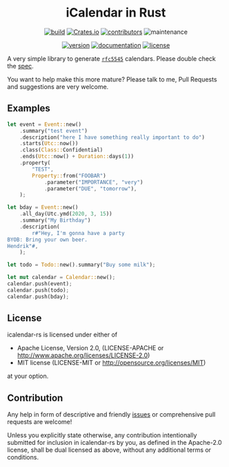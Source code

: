 <div align="center">

# iCalendar in Rust

[![build](https://img.shields.io/github/workflow/status/hoodie/icalendar-rs/Continuous%20Integration)](https://github.com/hoodie/icalendar-rs/actions?query=workflow%3A"Continuous+Integration")
[![Crates.io](https://img.shields.io/crates/d/icalendar)](https://crates.io/crates/icalendar)
[![contributors](https://img.shields.io/github/contributors/hoodie/icalendar-rs)](https://github.com/hoodie/icalendar-rs/graphs/contributors)
![maintenance](https://img.shields.io/maintenance/yes/2021)

[![version](https://img.shields.io/crates/v/icalendar)](https://crates.io/crates/icalendar/)
[![documentation](https://img.shields.io/badge/docs-latest-blue.svg)](https://docs.rs/icalendar/)
[![license](https://img.shields.io/crates/l/icalendar.svg?style=flat)](https://crates.io/crates/icalendar/)

</div>

A very simple library to generate [`rfc5545`](http://tools.ietf.org/html/rfc5545) calendars.
Please double check the [spec](http://tools.ietf.org/html/rfc5545).

You want to help make this more mature? Please talk to me, Pull Requests and suggestions are very welcome.

## Examples

```rust
let event = Event::new()
    .summary("test event")
    .description("here I have something really important to do")
    .starts(Utc::now())
    .class(Class::Confidential)
    .ends(Utc::now() + Duration::days(1))
    .property(
        "TEST",
        Property::from("FOOBAR")
            .parameter("IMPORTANCE", "very")
            .parameter("DUE", "tomorrow"),
    );

let bday = Event::new()
    .all_day(Utc.ymd(2020, 3, 15))
    .summary("My Birthday")
    .description(
        r#"Hey, I'm gonna have a party
BYOB: Bring your own beer.
Hendrik"#,
    );

let todo = Todo::new().summary("Buy some milk");

let mut calendar = Calendar::new();
calendar.push(event);
calendar.push(todo);
calendar.push(bday);
```

## License

icalendar-rs is licensed under either of

* Apache License, Version 2.0, (LICENSE-APACHE or http://www.apache.org/licenses/LICENSE-2.0)
* MIT license (LICENSE-MIT or http://opensource.org/licenses/MIT)

at your option.

## Contribution

Any help in form of descriptive and friendly [issues](https://github.com/hoodie/icalendar-rs/issues) or comprehensive pull requests are welcome! 

Unless you explicitly state otherwise, any contribution intentionally submitted for inclusion in icalendar-rs by you, as defined in the Apache-2.0 license, shall be dual licensed as above, without any additional terms or conditions.
